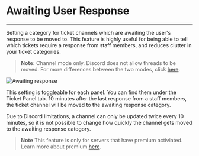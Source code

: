 # Awaiting User Response
***

Setting a category for ticket channels which are awaiting the user's response to be moved to. This feature is highly useful for being able to tell which tickets require a response from staff members, and reduces clutter in your ticket categories.

> **Note:** Channel mode only. Discord does not allow threads to be moved. For more differences between the two modes, click [here](./thread-mode.md#channel-vs-thread-comparison).


![Awaiting response](../../img/awaiting_response.webp)

This setting is toggleable for each panel. You can find them under the Ticket Panel tab. 10 minutes after the last response from a staff members, the ticket channel will be moved to the awaiting response category.

Due to Discord limitations, a channel can only be updated twice every 10 minutes, so it is not possible to change how quickly the channel gets moved to the awaiting response category.

> **Note** This feature is only for servers that have premium activiated. Learn more about premium [here](https://tickets.officialcalifonirastateroleplay.com/premium).
